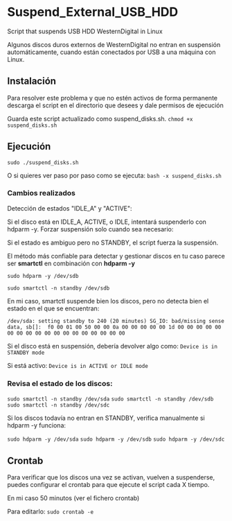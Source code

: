 # Suspend_External_USB_HDD #
Script that suspends USB HDD WesternDigital in Linux

Algunos discos duros externos de WesternDigital no entran en suspensión automáticamente, cuando están conectados por USB a una máquina con Linux.

## Instalación ##
Para resolver este problema y que no estén activos de forma permanente descarga el script en el directorio que desees y dale permisos de ejecución

Guarda este script actualizado como suspend_disks.sh.
`chmod +x suspend_disks.sh`

## Ejecución ##

`sudo ./suspend_disks.sh`

O si quieres ver paso por paso como se ejecuta:
`bash -x suspend_disks.sh`


### Cambios realizados ###
Detección de estados "IDLE_A" y "ACTIVE":

Si el disco está en IDLE_A, ACTIVE, o IDLE, intentará suspenderlo con hdparm -y.
Forzar suspensión solo cuando sea necesario:

Si el estado es ambiguo pero no STANDBY, el script fuerza la suspensión.

El método más confiable para detectar y gestionar discos en tu caso parece ser **smartctl** en combinación con **hdparm -y**

`sudo hdparm -y /dev/sdb`

`sudo smartctl -n standby /dev/sdb`

En mi caso, smartctl suspende bien los discos, pero no detecta bien el estado en el que se encuentran:

`/dev/sda:
 setting standby to 240 (20 minutes)
SG_IO: bad/missing sense data, sb[]:  f0 00 01 00 50 00 00 0a 00 00 00 00 00 1d 00 00 00 00 00 00 00 00 00 00 00 00 00 00 00 00 00 00`

Si el disco está en suspensión, debería devolver algo como:
`Device is in STANDBY mode`

Si está activo:
`Device is in ACTIVE or IDLE mode`

### Revisa el estado de los discos: ###

`sudo smartctl -n standby /dev/sda`
`sudo smartctl -n standby /dev/sdb`
`sudo smartctl -n standby /dev/sdc`

Si los discos todavía no entran en STANDBY, verifica manualmente si hdparm -y funciona:

`sudo hdparm -y /dev/sda`
`sudo hdparm -y /dev/sdb`
`sudo hdparm -y /dev/sdc`

## Crontab ##

Para verificar que los discos una vez se activan, vuelven a suspenderse, puedes configurar el crontab para que ejecute el script cada X tiempo.

En mi caso 50 minutos (ver el fichero crontab)

Para editarlo:
`sudo crontab -e`
